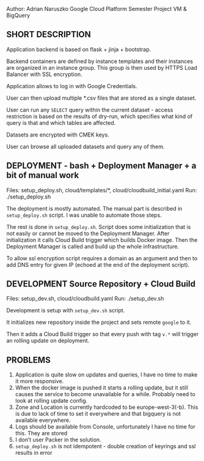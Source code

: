 Author: Adrian Naruszko
Google Cloud Platform Semester Project
VM & BigQuery

SHORT DESCRIPTION
-----------------
Application backend is based on flask + jinja + bootstrap. 

Backend containers are defined by instance templates and their instances are organized in an instance group. This group is then used by HTTPS Load Balancer with SSL encryption.

Application allows to log in with Google Credentials. 

User can then upload multiple *.csv files that are stored as a single dataset. 

User can run any `SELECT` query within the current dataset - access restriction is based on the results of dry-run, which specifies what kind of query is that and which tables are affected. 

Datasets are encrypted with CMEK keys.

User can browse all uploaded datasets and query any of them.

DEPLOYMENT - bash + Deployment Manager + a bit of manual work
----------
Files: setup_deploy.sh, cloud/templates/*, cloud/cloudbuild_initial.yaml
Run: ./setup_deploy.sh

The deployment is mostly automated. The manual part is described in `setup_deploy.sh` script.
I was unable to automate those steps.

The rest is done in `setup_deploy.sh`. Script does some initialization that is not easily or cannot be moved to the Deployment Manager. After initialization it calls Cloud Build trigger which builds Docker image. Then the Deployment Manager is called and build up the whole infrastructure. 

To allow ssl encryption script requires a domain as an argument and then to add DNS entry for given IP (echoed at the end of the deployment script). 

DEVELOPMENT Source Repository + Cloud Build
-----------
Files: setup_dev.sh, cloud/cloudbuild.yaml
Run: ./setup_dev.sh

Development is setup with `setup_dev.sh` script. 

It initializes new repository inside the project and sets remote `google` to it.

Then it adds a Cloud Build trigger so that every push with tag `v.*` will trigger an rolling update on deployment.

PROBLEMS
--------
1) Application is quite slow on updates and queries, I have no time to make it more responsive.
2) When the docker image is pushed it starts a rolling update, but it still causes the service to become unavailable for a while. Probably need to look at rolling update config.
3) Zone and Location is currently hardcoded to be europe-west-3(-b). This is due to lack of time to set it everywhere and that bigquery is not available everywhere.
4) Logs should be available from Console, unfortunately I have no time for this. They are stored 
5) I don’t user Packer in the solution.
6) `setup_deploy.sh` is not idempotent - double creation of keyrings and ssl results in error




